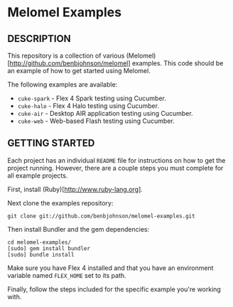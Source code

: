 Melomel Examples
=============================================

## DESCRIPTION

This repository is a collection of various
(Melomel)[http://github.com/benbjohnson/melomel] examples. This code should be
an example of how to get started using Melomel.

The following examples are available:

* `cuke-spark` - Flex 4 Spark testing using Cucumber.
* `cuke-halo` - Flex 4 Halo testing using Cucumber.
* `cuke-air` - Desktop AIR application testing using Cucumber.
* `cuke-web` - Web-based Flash testing using Cucumber.


## GETTING STARTED

Each project has an individual `README` file for instructions on how to get the
project running. However, there are a couple steps you must complete for all
example projects.

First, install (Ruby)[http://www.ruby-lang.org].

Next clone the examples repository:

	git clone git://github.com/benbjohnson/melomel-examples.git
	
Then install Bundler and the gem dependencies:

	cd melomel-examples/
	[sudo] gem install bundler
	[sudo] bundle install

Make sure you have Flex 4 installed and that you have an environment variable
named `FLEX_HOME` set to its path.

Finally, follow the steps included for the specific example you're working with.